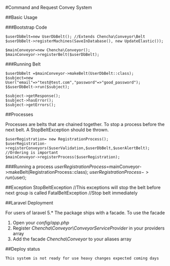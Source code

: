 #Command and Request Convey System

##Basic Usage

###Bootstrap Code
    
    $userDbBelt=new UserDbBelt(); //Extends Chencha\Conveyor\Belt
    $userDbBelt->registerMachines(SaveInDatabase(), new UpdateElastic()); 
    
    $mainConveyor=new Chencha\Conveyor();
    $mainConveyor->registerBelt($userDbBelt);
###Running Belt

    $userDbBelt =$mainConveyor->makeBelt(UserDbBelt::class);
    $subject=new User("email"=>"test@test.com","password"=>"good_password");
    $$userDbBelt->run($subject);
    
    $subject->getResponse();
    $subject->hasError();
    $subject->getErrors();
    
##Processes

Processes are belts that are chained together. 
To stop a process before the next belt. A StopBeltException should be thrown.
    
    $userRegistration= new RegistrationProcess();
    $userRegistration->registerConveyors($userValidation,$userDbBelt,$userAlertBelt); //Ordering is important
    $mainConveyor->registerProcess($userRegistration);
    
###Running a process
    $userRegistrationProcess=$mainConveyor->makeBelt(RegistrationProcess::class);
    $userRegistrationProcess->run($user);
     
##Exception
    StopBeltException //This exceptions will stop the belt before next group is called
    FatalBeltException //Stop belt immediately
  
  
##Laravel Deployment

For users of laravel 5.* The package ships with a facade. To use the facade

1. Open your *config/app.php*
2. Register *Chencha\Conveyor\ConveyorServiceProvider* in your providers array 
3. Add the facade *Chencha\Conveyor* to your aliases array

##Deploy status

    This system is not ready for use heavy changes expected coming days
    
 
    
    
    